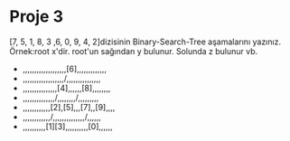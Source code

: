 # Proje 3
[7, 5, 1, 8, 3 ,6, 0, 9, 4, 2]dizisinin Binary-Search-Tree aşamalarını yazınız.
Örnek:root x'dir. root'un sağından y bulunur. Solunda z bulunur vb.

* ,,,,,,,,,,,,,,,,,,,[6],,,,,,,,,,,,,
* ,,,,,,,,,,,,,,,,,,/,,,\,,,,,,,,,,,,
* ,,,,,,,,,,,,,,,[4],,,,,,[8],,,,,,,,
* ,,,,,,,,,,,,,,/,,\,,,,,,/,,\,,,,,,,
* ,,,,,,,,,,,,[2],[5],,,[7],,[9],,,,
* ,,,,,,,,,,,,/\,,,,,,,,,,,,,,/,,,,,,
* ,,,,,,,,,,[1][3],,,,,,,,,,[0],,,,,,
